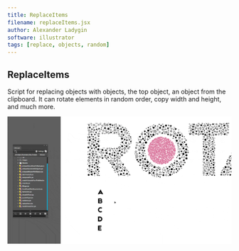 ```yaml
---
title: ReplaceItems
filename: replaceItems.jsx
author: Alexander Ladygin
software: illustrator
tags: [replace, objects, random]
---
```


## ReplaceItems
Script for replacing objects with objects, the top object, an object from the clipboard. It can rotate elements in random order, copy width and height, and much more.

![ReplaceItems](./assets/ReplaceItems.gif)
